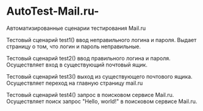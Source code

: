 # AutoTest-Mail.ru-
Автоматизированные сценарии тестирования Mail.ru

Тестовый сценарий test1() ввод неправильного логина и пароля. Выдает страницу о том, что логин и пароль неправильные. 



Тестовый сценарий test2() ввод правильного логина и пароля. Осуществляет вход в существующий почтовый ящик.


Тестовый сценарий test3() выход из существующего почтового ящика. Осуществляет переход на главную страницу mail.ru


Тестовый сценарий test4() запрос в поисковом сервисе Mail.ru. Осуществляет поиск запрос "Hello, world!" в поисковом сервисе Mail.ru.
